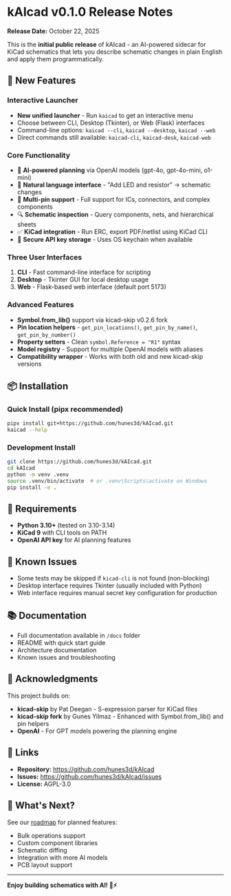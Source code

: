 # kAIcad v0.1.0 Release Notes

**Release Date:** October 22, 2025

This is the **initial public release** of kAIcad - an AI-powered sidecar for KiCad schematics that lets you describe schematic changes in plain English and apply them programmatically.

## 🎉 New Features

### Interactive Launcher
- **New unified launcher** - Run `kaicad` to get an interactive menu
- Choose between CLI, Desktop (Tkinter), or Web (Flask) interfaces
- Command-line options: `kaicad --cli`, `kaicad --desktop`, `kaicad --web`
- Direct commands still available: `kaicad-cli`, `kaicad-desk`, `kaicad-web`

### Core Functionality
- 🤖 **AI-powered planning** via OpenAI models (gpt-4o, gpt-4o-mini, o1-mini)
- 📝 **Natural language interface** - "Add LED and resistor" → schematic changes
- 🔌 **Multi-pin support** - Full support for ICs, connectors, and complex components
- 🔍 **Schematic inspection** - Query components, nets, and hierarchical sheets
- ✅ **KiCad integration** - Run ERC, export PDF/netlist using KiCad CLI
- 🔐 **Secure API key storage** - Uses OS keychain when available

### Three User Interfaces
1. **CLI** - Fast command-line interface for scripting
2. **Desktop** - Tkinter GUI for local desktop usage
3. **Web** - Flask-based web interface (default port 5173)

### Advanced Features
- **Symbol.from_lib()** support via kicad-skip v0.2.6 fork
- **Pin location helpers** - `get_pin_locations()`, `get_pin_by_name()`, `get_pin_by_number()`
- **Property setters** - Clean `symbol.Reference = "R1"` syntax
- **Model registry** - Support for multiple OpenAI models with aliases
- **Compatibility wrapper** - Works with both old and new kicad-skip versions

## 📦 Installation

### Quick Install (pipx recommended)
```bash
pipx install git+https://github.com/hunes3d/kAIcad.git
kaicad --help
```

### Development Install
```bash
git clone https://github.com/hunes3d/kAIcad.git
cd kAIcad
python -m venv .venv
source .venv/bin/activate  # or .venv\Scripts\activate on Windows
pip install -e .
```

## 🔧 Requirements

- **Python 3.10+** (tested on 3.10-3.14)
- **KiCad 9** with CLI tools on PATH
- **OpenAI API key** for AI planning features

## 🐛 Known Issues

- Some tests may be skipped if `kicad-cli` is not found (non-blocking)
- Desktop interface requires Tkinter (usually included with Python)
- Web interface requires manual secret key configuration for production

## 📚 Documentation

- Full documentation available in `/docs` folder
- README with quick start guide
- Architecture documentation
- Known issues and troubleshooting

## 🙏 Acknowledgments

This project builds on:
- **kicad-skip** by Pat Deegan - S-expression parser for KiCad files
- **kicad-skip fork** by Gunes Yilmaz - Enhanced with Symbol.from_lib() and pin helpers
- **OpenAI** - For GPT models powering the planning engine

## 🔗 Links

- **Repository:** https://github.com/hunes3d/kAIcad
- **Issues:** https://github.com/hunes3d/kAIcad/issues
- **License:** AGPL-3.0

## 🚀 What's Next?

See our [roadmap](docs/roadmap.md) for planned features:
- Bulk operations support
- Custom component libraries
- Schematic diffing
- Integration with more AI models
- PCB layout support

---

**Enjoy building schematics with AI! 🎨⚡**
